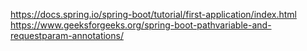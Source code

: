 https://docs.spring.io/spring-boot/tutorial/first-application/index.html
https://www.geeksforgeeks.org/spring-boot-pathvariable-and-requestparam-annotations/
